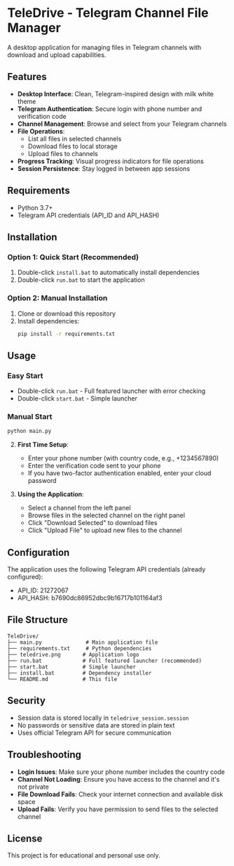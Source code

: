 # TeleDrive - Telegram Channel File Manager

A desktop application for managing files in Telegram channels with download and upload capabilities.

## Features

- **Desktop Interface**: Clean, Telegram-inspired design with milk white theme
- **Telegram Authentication**: Secure login with phone number and verification code
- **Channel Management**: Browse and select from your Telegram channels
- **File Operations**: 
  - List all files in selected channels
  - Download files to local storage
  - Upload files to channels
- **Progress Tracking**: Visual progress indicators for file operations
- **Session Persistence**: Stay logged in between app sessions

## Requirements

- Python 3.7+
- Telegram API credentials (API_ID and API_HASH)

## Installation

### Option 1: Quick Start (Recommended)
1. Double-click `install.bat` to automatically install dependencies
2. Double-click `run.bat` to start the application

### Option 2: Manual Installation
1. Clone or download this repository
2. Install dependencies:
   ```bash
   pip install -r requirements.txt
   ```

## Usage

### Easy Start
- Double-click `run.bat` - Full featured launcher with error checking
- Double-click `start.bat` - Simple launcher

### Manual Start
```bash
python main.py
```

2. **First Time Setup**:
   - Enter your phone number (with country code, e.g., +1234567890)
   - Enter the verification code sent to your phone
   - If you have two-factor authentication enabled, enter your cloud password

3. **Using the Application**:
   - Select a channel from the left panel
   - Browse files in the selected channel on the right panel
   - Click "Download Selected" to download files
   - Click "Upload File" to upload new files to the channel

## Configuration

The application uses the following Telegram API credentials (already configured):
- API_ID: 21272067
- API_HASH: b7690dc86952dbc9b16717b101164af3

## File Structure

```
TeleDrive/
├── main.py              # Main application file
├── requirements.txt     # Python dependencies
├── teledrive.png       # Application logo
├── run.bat             # Full featured launcher (recommended)
├── start.bat           # Simple launcher
├── install.bat         # Dependency installer
└── README.md           # This file
```

## Security

- Session data is stored locally in `teledrive_session.session`
- No passwords or sensitive data are stored in plain text
- Uses official Telegram API for secure communication

## Troubleshooting

- **Login Issues**: Make sure your phone number includes the country code
- **Channel Not Loading**: Ensure you have access to the channel and it's not private
- **File Download Fails**: Check your internet connection and available disk space
- **Upload Fails**: Verify you have permission to send files to the selected channel

## License

This project is for educational and personal use only.
